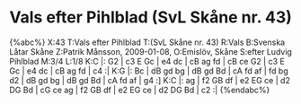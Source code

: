 # Vals efter Pihlblad (SvL Skåne nr. 43)

{%abc%}
X:43
T:Vals efter Pihlblad
T:(SvL Skåne nr. 43)
R:Vals
B:Svenska Låtar Skåne
Z:Patrik Månsson, 2009-01-08,
O:Emislöv, Skåne
S:efter Ludvig Pihlblad
M:3/4
L:1/8
K:C
|: G2 | c3 E Gc | e4 dc | cB ag fd | cB ce G2 | c3 E Gc | e4 dc | cB ag fd | c4 :|
K:G
|: Bc | dB gd bg | dB gd Bd | cA fd af | fd bg d2 | dB gd bg | dB gd Bd | cA fd af | g4 :]
K:C
|: ag | f2 GB df | e2 EG ce | d2 DG Bd | cG ce ag | f2 GB df | e2 EG ce | d2 DG Bd | c2 :|
{%endabc%}

